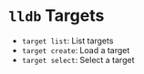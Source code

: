 # `lldb` Targets

- `target list`: List targets
- `target create`: Load a target
- `target select`: Select a target
